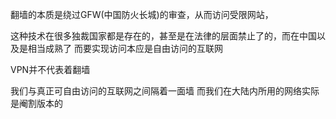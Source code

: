 翻墙的本质是绕过GFW(中国防火长城)的审查，从而访问受限网站，

这种技术在很多独裁国家都是存在的，甚至是在法律的层面禁止了的，而在中国以及是相当成熟了 而要实现访问本应是自由访问的互联网 

VPN并不代表着翻墙

我们与真正可自由访问的互联网之间隔着一面墙 而我们在大陆内所用的网络实际是阉割版本的 
